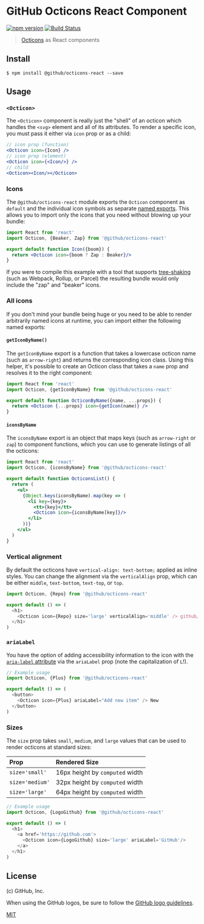 # GitHub Octicons React Component

[![npm version](https://img.shields.io/npm/v/%40github%2Focticons-react.svg)](https://www.npmjs.org/package/%40github%2Focticons-react)
[![Build Status](https://travis-ci.org/primer/octicons.svg?branch=master)](https://travis-ci.org/primer/octicons)

> [Octicons] as React components

## Install

```
$ npm install @github/octicons-react --save
```

## Usage

### `<Octicon>`
The `<Octicon>` component is really just the "shell" of an octicon which
handles the `<svg>` element and all of its attributes. To render a specific
icon, you must pass it either via `icon` prop or as a child:

```jsx
// icon prop (function)
<Octicon icon={Icon} />
// icon prop (element)
<Octicon icon={<Icon/>} />
// child
<Octicon><Icon/></Octicon>
```

### Icons
The `@github/octicons-react` module exports the `Octicon` component as
`default` and the individual icon symbols as separate [named
exports](https://ponyfoo.com/articles/es6-modules-in-depth#named-exports). This
allows you to import only the icons that you need without blowing up your
bundle:

```jsx
import React from 'react'
import Octicon, {Beaker, Zap} from '@github/octicons-react'

export default function Icon({boom}) {
  return <Octicon icon={boom ? Zap : Beaker}/>
}
```

If you were to compile this example with a tool that supports [tree-shaking][]
(such as Webpack, Rollup, or Parcel) the resulting bundle would only include
the "zap" and "beaker" icons.

### All icons
If you don't mind your bundle being huge or you need to be able to render
arbitrarily named icons at runtime, you can import either the following named
exports:

#### `getIconByName()`
The `getIconByName` export is a function that takes a lowercase octicon name
(such as `arrow-right`) and returns the corresponding icon class. Using this
helper, it's possible to create an Octicon class that takes a `name` prop and
resolves it to the right component:

```jsx
import React from 'react'
import Octicon, {getIconByName} from '@github/octicons-react'

export default function OcticonByName({name, ...props}) {
  return <Octicon {...props} icon={getIcon(name)} />
}
```

#### `iconsByName`
The `iconsByName` export is an object that maps keys (such as `arrow-right` or
`zap`) to component functions, which you can use to generate listings of all
the octicons:

```jsx
import React from 'react'
import Octicon, {iconsByName} from '@github/octicons-react'

export default function OcticonsList() {
  return (
    <ul>
      {Object.keys(iconsByName).map(key => (
        <li key={key}>
          <tt>{key}</tt>
          <Octicon icon={iconsByName[key]}/>
        </li>
      ))}
    </ul>
  )
}
```

### Vertical alignment
By default the octicons have `vertical-align: text-bottom;` applied as inline
styles. You can change the alignment via the `verticalAlign` prop, which can be
either `middle`, `text-bottom`, `text-top`, or `top`.

```js
import Octicon, {Repo} from '@github/octicons-react'

export default () => (
  <h1>
    <Octicon icon={Repo} size='large' verticalAlign='middle' /> github/github
  </h1>
)
```


### `ariaLabel`
You have the option of adding accessibility information to the icon with the
[`aria-label` attribute][aria-label] via the `ariaLabel` prop (note the
capitalization of `L`!).

```js
// Example usage
import Octicon, {Plus} from '@github/octicons-react'

export default () => (
  <button>
    <Octicon icon={Plus} ariaLabel="Add new item" /> New
  </button>
)
```


### Sizes

The `size` prop takes `small`, `medium`, and `large` values that can be used to
render octicons at standard sizes:

| Prop | Rendered Size |
| :- | :- |
| `size='small'` | 16px height by `computed` width |
| `size='medium'` | 32px height by `computed` width |
| `size='large'` | 64px height by `computed` width |

```js
// Example usage
import Octicon, {LogoGithub} from '@github/octicons-react'

export default () => (
  <h1>
    <a href='https://github.com'>
      <Octicon icon={LogoGithub} size='large' ariaLabel='GitHub'/>
    </a>
  </h1>
)
```

## License

(c) GitHub, Inc.

When using the GitHub logos, be sure to follow the [GitHub logo guidelines](https://github.com/logos).

[MIT](./LICENSE)  

[octicons]: https://octicons.github.com/
[primer]: https://github.com/primer/primer
[docs]: http://primercss.io/
[npm]: https://www.npmjs.com/
[install-npm]: https://docs.npmjs.com/getting-started/installing-node
[tree-shaking]: https://developer.mozilla.org/en-US/docs/Glossary/Tree_shaking
[aria-label]: https://developer.mozilla.org/en-US/docs/Web/Accessibility/ARIA/ARIA_Techniques/Using_the_aria-label_attribute
